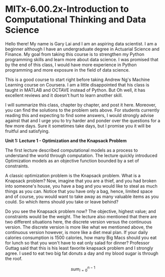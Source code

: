 # MITx-6.00.2x-Introduction to Computational Thinking and Data Science

Hello there! My name is Gary Lai and I am an aspiring data scientist. I am a beginner although I have an undergraduate degree in Actuarial Science and Finance. My goal from taking this course is to strengthen my Python programming skills and learn more about data science. I was promised that by the end of this class, I would have more experience in Python programming and more exposure in the field of data science. 

This is a good course to start right before taking Andrew Ng's Machine Learning course on Coursera. I am a little disappointed that his class is taught in MATLAB and OCTAVE instead of Python. But Oh well, it has excellent reviews and it doesn't hurt to learn another skill. 

I will summarize this class, chapter by chapter, and post it here. Moreover, you can find the solutions to the problem sets above. For students currently reading this and expecting to find some answers, I would strongly advise against that and I urge you to try harder and ponder over the questions for a few more days. Sure it sometimes take days, but I promise you it will be fruitful and satisfying. 

**Unit 1: Lecture 1 - Optimization and the Knapsack Problem**

The first lecture described computational models as a process to understand the world through computation. The lecture quickly introduced Optimization models as an objective function bounded by a set of constraints. 

A classic optimization problem is the Knapsack problem. What is a Knapsack problem? Now, imagine that you are a thief, and you had broken into someone's house, you have a bag and you would like to steal as much things as you can. Notice that you have only a bag, hence, limited space and of course, you would want to take away as many valuable items as you could. So which items should you take or leave behind? 

Do you see the Knapsack problem now? The objective, highest value; and constraints would be the weight. The lecture also mentioned that there are two different situations here, the discrete version versus the continuous version. The discrete version is more like what we mentioned above, the continuous version however, is more like a diet meal plan. If your daily calories consumption is 1500 calories, how many Big Macs should you eat for lunch so that you won't have to eat only salad for dinner? Professor Guttag said that this is his least favorite knapsack problem and I strongly agree. I used to eat two big fat donuts a day and my blood sugar is through the roof. 

$$sum_{i=0}^{n-1}$$
